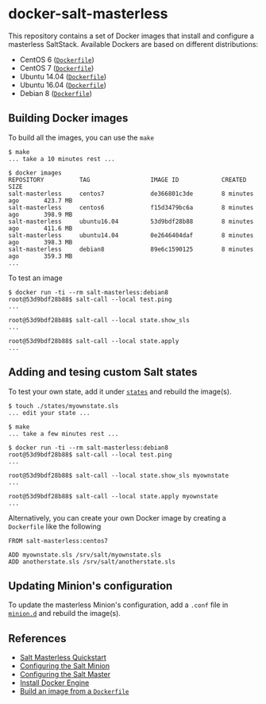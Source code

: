 # docker-salt-masterless

This repository contains a set of Docker images that install and configure
a masterless SaltStack. Available Dockers are based on different
distributions:

* CentOS 6 ([`Dockerfile`](./centos/6/Dockerfile))
* CentOS 7 ([`Dockerfile`](./centos/6/Dockerfile))
* Ubuntu 14.04 ([`Dockerfile`](./ubuntu/14.04/Dockerfile))
* Ubuntu 16.04 ([`Dockerfile`](./ubuntu/16.04/Dockerfile))
* Debian 8 ([`Dockerfile`](./debian/8/Dockerfile))

## Building Docker images

To build all the images, you can use the `make`

    $ make
    ... take a 10 minutes rest ...

    $ docker images
    REPOSITORY          TAG                 IMAGE ID            CREATED             SIZE
    salt-masterless     centos7             de366801c3de        8 minutes ago       423.7 MB
    salt-masterless     centos6             f15d3479bc6a        8 minutes ago       398.9 MB
    salt-masterless     ubuntu16.04         53d9bdf28b88        8 minutes ago       411.6 MB
    salt-masterless     ubuntu14.04         0e2646404daf        8 minutes ago       398.3 MB
    salt-masterless     debian8             89e6c1590125        8 minutes ago       359.3 MB
    ...

To test an image

    $ docker run -ti --rm salt-masterless:debian8
    root@53d9bdf28b88$ salt-call --local test.ping
    ...

    root@53d9bdf28b88$ salt-call --local state.show_sls
    ...

    root@53d9bdf28b88$ salt-call --local state.apply
    ...

## Adding and tesing custom Salt states

To test your own state, add it under [`states`](./states) and rebuild the
image(s).

    $ touch ./states/myownstate.sls
    ... edit your state ...

    $ make
    ... take a few minutes rest ...

    $ docker run -ti --rm salt-masterless:debian8
    root@53d9bdf28b88$ salt-call --local test.ping
    ...

    root@53d9bdf28b88$ salt-call --local state.show_sls myownstate
    ...

    root@53d9bdf28b88$ salt-call --local state.apply myownstate
    ...

Alternatively, you can create your own Docker image by creating a `Dockerfile`
like the following

    FROM salt-masterless:centos7

    ADD myownstate.sls /srv/salt/myownstate.sls
    ADD anotherstate.sls /srv/salt/anotherstate.sls

## Updating Minion's configuration

To update the masterless Minion's configuration, add a `.conf` file in
[`minion.d`](./minion.d) and rebuild the image(s).

## References

* [Salt Masterless Quickstart](https://docs.saltstack.com/en/latest/topics/tutorials/quickstart.html)
* [Configuring the Salt Minion](https://docs.saltstack.com/en/latest/ref/configuration/minion.html)
* [Configuring the Salt Master](https://docs.saltstack.com/en/latest/ref/configuration/master.html)
* [Install Docker Engine](https://docs.docker.com/engine/installation)
* [Build an image from a `Dockerfile`](https://docs.docker.com/engine/userguide/containers/dockerimages/#building-an-image-from-a-dockerfile)

